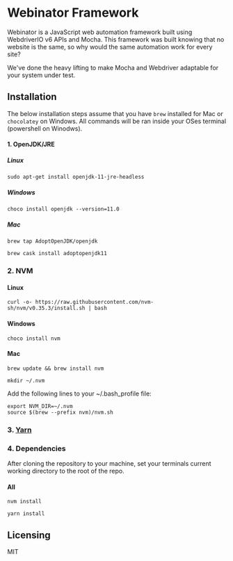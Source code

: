 # Webinator Framework
Webinator is a JavaScript web automation framework built using WebdriverIO v6 APIs and Mocha. This framework was built knowing that no website is the same, so why would the same automation work for every site?

We've done the heavy lifting to make Mocha and Webdriver adaptable for your system under test.



## Installation
The below installation steps assume that you have `brew` installed for Mac or `chocolatey` on Windows. All commands will be ran inside your OSes terminal (powershell on Winodws).


#### 1. OpenJDK/JRE
##### Linux
`sudo apt-get install openjdk-11-jre-headless`
##### Windows
```
choco install openjdk --version=11.0
```
##### Mac
```
brew tap AdoptOpenJDK/openjdk
```
```
brew cask install adoptopenjdk11
```


### 2. NVM
#### Linux
```
curl -o- https://raw.githubusercontent.com/nvm-sh/nvm/v0.35.3/install.sh | bash
```
#### Windows
```
choco install nvm
```
#### Mac
```
brew update && brew install nvm
```
```
mkdir ~/.nvm
```
Add the following lines to your ~/.bash_profile file:
```
export NVM_DIR=~/.nvm
source $(brew --prefix nvm)/nvm.sh
```


### 3. [Yarn](https://classic.yarnpkg.com/en/docs/install/)


### 4. Dependencies
After cloning the repository to your machine, set your terminals current working directory to the root of the repo.

#### All
```
nvm install
```
```
yarn install
```


## Licensing

MIT
